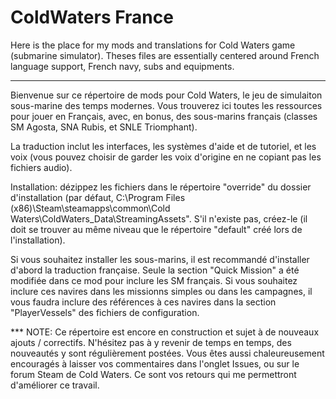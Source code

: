 # ColdWaters France
Here is the place for my mods and translations for Cold Waters game (submarine simulator). Theses files are essentially centered around French language support, French navy, subs and equipments.

********

Bienvenue sur ce répertoire de mods pour Cold Waters, le jeu de simulaiton sous-marine des temps modernes. Vous trouverez ici toutes les ressources pour jouer en Français, avec, en bonus, des sous-marins français (classes SM Agosta, SNA Rubis, et SNLE Triomphant).

La traduction inclut les interfaces, les systèmes d'aide et de tutoriel, et les voix (vous pouvez choisir de garder les voix d'origine en ne copiant pas les fichiers audio).

Installation: dézippez les fichiers dans le répertoire "override" du dossier d'installation (par défaut, C:\Program Files (x86)\Steam\steamapps\common\Cold Waters\ColdWaters_Data\StreamingAssets". S'il n'existe pas, créez-le (il doit se trouver au même niveau que le répertoire "default" créé lors de l'installation).

Si vous souhaitez installer les sous-marins, il est recommandé d'installer d'abord la traduction française. Seule la section "Quick Mission" a été modifiée dans ce mod pour inclure les SM français. Si vous souhaitez inclure ces navires dans les missionns simples ou dans les campagnes, il vous faudra inclure des références à ces navires dans la section "PlayerVessels" des fichiers de configuration.

*** NOTE: Ce répertoire est encore en construction et sujet à de nouveaux ajouts / correctifs. N'hésitez pas à y revenir de temps en temps, des nouveautés y sont régulièrement postées. Vous êtes aussi chaleureusement encouragés à laisser vos commentaires dans l'onglet Issues, ou sur le forum Steam de Cold Waters. Ce sont vos retours qui me permettront d'améliorer ce travail.
